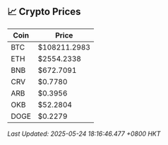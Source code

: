 ## 📈 Crypto Prices

| Coin | Price |
| ---- | ----- |
| BTC | $108211.2983 |
| ETH | $2554.2338 |
| BNB | $672.7091 |
| CRV | $0.7780 |
| ARB | $0.3956 |
| OKB | $52.2804 |
| DOGE | $0.2279 |

_Last Updated: 2025-05-24 18:16:46.477 +0800 HKT_